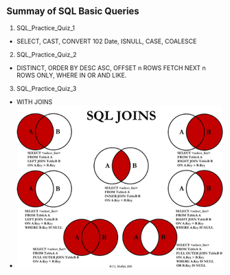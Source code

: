 <!-- CONTENTS Section Starts -->
## Summay of SQL Basic Queries
1. SQL_Practice_Quiz_1
* SELECT, CAST, CONVERT 102 Date, ISNULL, CASE, COALESCE

2. SQL_Practice_Quiz_2
* DISTINCT, ORDER BY DESC ASC, OFFSET n ROWS FETCH NEXT n ROWS ONLY, WHERE IN OR AND LIKE.

3. SQL_Practice_Quiz_3
* WITH JOINS
* ![alt text](https://raw.githubusercontent.com/mommafish/BCG_Rise/main/SQL_Library/Screenshot%20Notes/JOINS%20Functions.png)

<!-- CONTENTS Section Ends -->